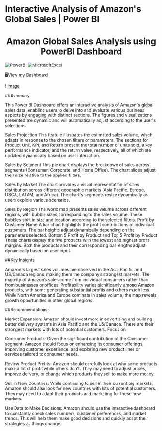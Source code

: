 # Interactive Analysis of Amazon's Global Sales | Power BI
<h1 align="center">Amazon Global Sales Analysis using PowerBI Dashboard</h1>
<p>
  <img alt="PowerBI" src="https://img.shields.io/badge/-PowerBI-F2C811?style=flat-square&logo=powerbi&logoColor=white" />
  <img alt="MicrosoftExcel" src="https://img.shields.io/badge/-Microsoft Excel-217346?style=flat-square&logo=microsoftexcel&logoColor=white" />
</p>

🖥️<a href="https://app.powerbi.com/view?r=eyJrIjoiMzI4ODc2MWEtNDM4Zi00YjgxLTgyMGUtMTA5ZTkxODBlNGRiIiwidCI6Ijk2NDY0YThhLWY4ZWQtNDBiMS05OWUyLTVmNmI1MGEyMDI1MCIsImMiOjN9" >View my Dashboard</a>

! [image]((https://img.shields.io/badge/-PowerBI-F2C811?style=flat-square&logo=powerbi&logoColor=white))


##Summary

This Power BI Dashboard offers an interactive analysis of Amazon's global sales data, enabling users to delve into and evaluate various business aspects by engaging with distinct sections. The figures and visualizations presented are dynamic and will automatically adjust according to the user's selections.

Sales Projection
This feature illustrates the estimated sales volume, which adapts in response to the chosen filters or parameters. The sections for Product Unit, KPI, and Return present the total number of units sold, a key performance indicator, and the return value, respectively, all of which are updated dynamically based on user interaction.

Sales by Segment
This pie chart displays the breakdown of sales across segments (Consumer, Corporate, and Home Office). The chart slices adjust their size relative to the applied filters.

Sales by Market
The chart provides a visual representation of sales distribution across different geographic markets (Asia Pacific, Europe, USCA, LATAM, and Africa). The chart's segments resize dynamically as users explore various scenarios.

Sales by Region
The world map presents sales volume across different regions, with bubble sizes corresponding to the sales volume. These bubbles shift in size and location according to the selected filters.
Profit by Customer Name
A bar chart highlights the profit contributions of individual customers. The bar heights adjust dynamically depending on the parameters selected.
Bottom 5 Profit by Product and Top 5 Profit by Product
These charts display the five products with the lowest and highest profit margins. Both the products and their corresponding bar lengths adjust dynamically based on user input.


##Key Insights

Amazon's largest sales volumes are observed in the Asia Pacific and US/Canada regions, making them the company’s strongest markets.
The majority of Amazon’s sales come from individual consumers rather than from businesses or offices.
Profitability varies significantly among Amazon products, with some generating substantial profits and others much less.
While North America and Europe dominate in sales volume, the map reveals growth opportunities in other global regions.


##Recommendations:

Market Expansion: Amazon should invest more in advertising and building better delivery systems in Asia Pacific and the US/Canada. These are their strongest markets with lots of potential customers. Focus on

Consumer Products: Given the significant contribution of the Consumer segment, Amazon should focus on enhancing its consumer offerings, improving customer experience, and exploring new product lines or services tailored to consumer needs.

Review Product Profits: Amazon should carefully look at why some products make a lot of profit while others don't. They may need to adjust prices, improve delivery, or change which products they sell to make more money.

Sell in New Countries: While continuing to sell in their current big markets, Amazon should also look for new countries with lots of potential customers. They may need to adapt their products and marketing for these new markets.

Use Data to Make Decisions: Amazon should use the interactive dashboard to constantly check sales numbers, customer preferences, and market trends. This will help them make good decisions and quickly adapt their strategies as things change.

